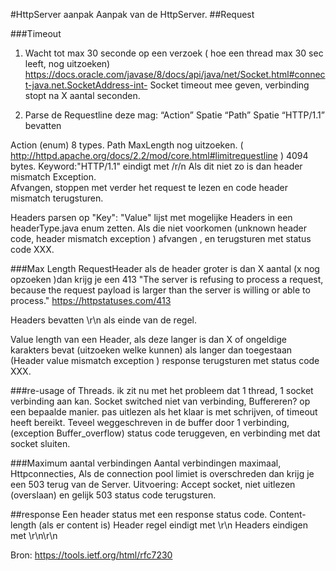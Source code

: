 #HttpServer aanpak
Aanpak van de HttpServer. 
##Request

###Timeout
1. Wacht tot max 30 seconde op een verzoek ( hoe een thread max 30 sec leeft, nog uitzoeken)
https://docs.oracle.com/javase/8/docs/api/java/net/Socket.html#connect-java.net.SocketAddress-int-
Socket timeout mee geven, verbinding stopt na X aantal seconden.

2. Parse de Requestline deze mag: “Action” Spatie “Path” Spatie “HTTP/1.1” bevatten

Action (enum) 8 types.
Path MaxLength nog uitzoeken. ( http://httpd.apache.org/docs/2.2/mod/core.html#limitrequestline ) 4094 bytes.
Keyword:"HTTP/1.1" eindigt met /r/n Als dit niet zo is dan header mismatch Exception.  
Afvangen, stoppen met verder het request te lezen en code header mismatch terugsturen.

Headers parsen op "Key": "Value"  lijst met mogelijke Headers in een headerType.java enum zetten.
Als die niet voorkomen (unknown header code, header mismatch exception ) afvangen , en terugsturen met status code XXX.

###Max Length RequestHeader
als de header groter is dan X aantal (x nog opzoeken )dan krijg je een 413 
 "The server is refusing to process a request,
  because the request payload is larger 
  than the server is willing or able to process."
https://httpstatuses.com/413

Headers bevatten \r\n als einde van de regel.

Value length van een Header, als deze langer is dan X of ongeldige karakters bevat (uitzoeken welke kunnen) 
als langer dan toegestaan (Header value mismatch exception ) response terugsturen met status code XXX.

###re-usage of Threads.
ik zit nu met het probleem dat 1 thread, 1 socket verbinding aan kan.
Socket switched niet van verbinding, Buffereren? op een bepaalde manier.
pas uitlezen als het klaar is met schrijven, of timeout heeft bereikt.
Teveel weggeschreven in de buffer door 1 verbinding, 
(exception Buffer_overflow) status code teruggeven, en verbinding met dat socket sluiten.

###Maximum aantal verbindingen
Aantal verbindingen maximaal, Httpconnecties,
Als de connection pool limiet is overschreden dan krijg je een 503 terug van de Server.
Uitvoering: Accept socket, niet uitlezen (overslaan) en gelijk 503 status code terugsturen.

##response
Een header status met een response status code.
Content-length (als er content is)
Header regel eindigt met \r\n
Headers eindigen met \r\n\r\n

Bron:
https://tools.ietf.org/html/rfc7230

